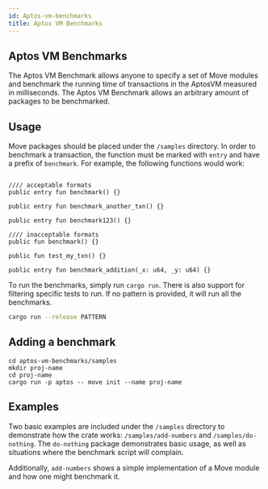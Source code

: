 ```yaml
---
id: Aptos-vm-benchmarks
title: Aptos VM Benchmarks
---
```


## Aptos VM Benchmarks

The Aptos VM Benchmark allows anyone to specify a set of Move modules and benchmark 
the running time of transactions in the AptosVM measured in milliseconds. The Aptos
VM Benchmark allows an arbitrary amount of packages to be benchmarked.

## Usage

Move packages should be placed under the `/samples` directory. In order to benchmark
a transaction, the function must be marked with `entry` and have a prefix of `benchmark`.
For example, the following functions would work:

```Move

//// acceptable formats
public entry fun benchmark() {}

public entry fun benchmark_another_txn() {}

public entry fun benchmark123() {}

//// inacceptable formats
public fun benchmark() {}

public fun test_my_txn() {}

public entry fun benchmark_addition(_x: u64, _y: u64) {}

```

To run the benchmarks, simply run `cargo run`. There is also support for filtering specific 
tests to run. If no pattern is provided, it will run all the benchmarks.

```Bash
cargo run --release PATTERN
```

## Adding a benchmark

```
cd aptos-vm-benchmarks/samples
mkdir proj-name
cd proj-name
cargo run -p aptos -- move init --name proj-name
```

## Examples

Two basic examples are included under the `/samples` directory to demonstrate how the 
crate works: `/samples/add-numbers` and `/samples/do-nothing`. The `do-nothing` package 
demonstrates basic usage, as well as situations where the benchmark script will complain.

Additionally, `add-numbers` shows a simple implementation of a Move module and how one
might benchmark it.